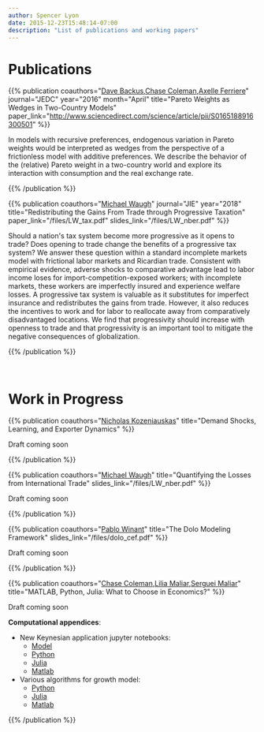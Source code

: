 ```yaml
---
author: Spencer Lyon
date: 2015-12-23T15:48:14-07:00
description: "List of publications and working papers"
---
```


# Publications

{{% publication
    coauthors="[Dave Backus](http://people.stern.nyu.edu/dbackus/),[Chase Coleman](https://github.com/cc7768),[Axelle Ferriere](https://sites.google.com/a/nyu.edu/axelleferriere/)"
    journal="JEDC"
    year="2016"
    month="April"
    title="Pareto Weights as Wedges in Two-Country Models"
    paper_link="http://www.sciencedirect.com/science/article/pii/S0165188916300501"
%}}

In models with recursive preferences, endogenous variation in Pareto weights
would be interpreted as wedges from the perspective of a frictionless model
with additive preferences. We describe the behavior of the (relative) Pareto
weight in a two-country world and explore its interaction with consumption and
the real exchange rate.

{{% /publication %}}

{{% publication
    coauthors="[Michael Waugh](http://www.waugheconomics.com)"
    journal="JIE"
    year="2018"
    title="Redistributing the Gains From Trade through Progressive Taxation"
    paper_link="/files/LW_tax.pdf"
    slides_link="/files/LW_nber.pdf"
%}}

Should a nation's tax system become more progressive as it opens to trade? Does
opening to trade change the benefits of a progressive tax system? We answer
these question within a standard incomplete markets model with frictional labor
markets and Ricardian trade. Consistent with empirical evidence, adverse shocks
to comparative advantage lead to labor income loses for
import-competition-exposed workers; with incomplete markets, these workers are
imperfectly insured and experience welfare losses. A progressive tax system is
valuable as it substitutes for imperfect insurance and redistributes the gains
from trade. However, it also reduces the incentives to work and for labor to
reallocate away from comparatively disadvantaged locations. We find that
progressivity should increase with openness to trade and that progressivity is
an important tool to mitigate the negative consequences of globalization.

{{% /publication %}}

<br/>

# Work in Progress

{{% publication
    coauthors="[Nicholas Kozeniauskas](http://www.nicjkoz.com/)"
    title="Demand Shocks, Learning, and Exporter Dynamics"
%}}

Draft coming soon

{{% /publication %}}

{{% publication
    coauthors="[Michael Waugh](http://www.waugheconomics.com)"
    title="Quantifying the Losses from International Trade"
    slides_link="/files/LW_nber.pdf"
%}}

Draft coming soon

{{% /publication %}}

{{% publication
    coauthors="[Pablo Winant](http://www.mosphere.fr)"
    title="The Dolo Modeling Framework"
    slides_link="/files/dolo_cef.pdf"
%}}

Draft coming soon

{{% /publication %}}

{{% publication
    coauthors="[Chase Coleman](https://github.com/cc7768),[Lilia Maliar](http://web.stanford.edu/~maliarl/),[Serguei Maliar](http://web.stanford.edu/~maliars/)"
    title="MATLAB, Python, Julia: What to Choose in Economics?"
%}}

Draft coming soon

**Computational appendices**:

- New Keynesian application jupyter notebooks:
    - [Model](http://bookshelf.quantecon.org/submission/59fa1b45145fc3772b0cef82)
    - [Python](http://bookshelf.quantecon.org/submission/59fa1d94145fc3772b0cef85)
    - [Julia](http://bookshelf.quantecon.org/submission/59fa1cb6145fc3772b0cef83)
    - [Matlab](http://bookshelf.quantecon.org/submission/59fa1d24145fc3772b0cef84)
- Various algorithms for growth model:
    - [Python](http://bookshelf.quantecon.org/submission/5a0075b061780b3e9574d8a4)
    - [Julia](http://bookshelf.quantecon.org/submission/5a00758361780b3e9574d8a3)
    - [Matlab](http://bookshelf.quantecon.org/submission/5a00769761780b3e9574d8a5)

{{% /publication %}}
